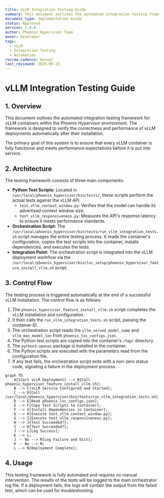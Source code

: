 ```yaml
---
title: vLLM Integration Testing Guide
summary: This document outlines the automated integration testing framework for vLLM containers within the Phoenix Hypervisor environment.
document_type: Implementation Guide
status: Approved
version: 1.0.0
author: Phoenix Hypervisor Team
owner: Developer
tags:
  - vLLM
  - Integration Testing
  - Automation
review_cadence: Annual
last_reviewed: 2025-09-23
---
```


# vLLM Integration Testing Guide

## 1. Overview

This document outlines the automated integration testing framework for vLLM containers within the Phoenix Hypervisor environment. The framework is designed to verify the correctness and performance of vLLM deployments automatically after their installation.

The primary goal of this system is to ensure that every vLLM container is fully functional and meets performance expectations before it is put into service.

## 2. Architecture

The testing framework consists of three main components:

*   **Python Test Scripts:** Located in `/usr/local/phoenix_hypervisor/bin/tests/`, these scripts perform the actual tests against the vLLM API.
    *   `test_vllm_context_window.py`: Verifies that the model can handle its advertised context window size.
    *   `test_vllm_responsiveness.py`: Measures the API's response latency to ensure it meets performance standards.
*   **Orchestration Script:** The `/usr/local/phoenix_hypervisor/bin/tests/run_vllm_integration_tests.sh` script manages the entire testing process. It reads the container's configuration, copies the test scripts into the container, installs dependencies, and executes the tests.
*   **Integration Point:** The orchestration script is integrated into the vLLM deployment workflow via the `/usr/local/phoenix_hypervisor/bin/lxc_setup/phoenix_hypervisor_feature_install_vllm.sh` script.

## 3. Control Flow

The testing process is triggered automatically at the end of a successful vLLM installation. The control flow is as follows:

1.  The `phoenix_hypervisor_feature_install_vllm.sh` script completes the vLLM installation and configuration.
2.  It then calls the `run_vllm_integration_tests.sh` script, passing the container ID.
3.  The orchestration script reads the `vllm_served_model_name` and `vllm_max_model_len` from `phoenix_lxc_configs.json`.
4.  The Python test scripts are copied into the container's `/tmp/` directory.
5.  The `python3-openai` package is installed in the container.
6.  The Python scripts are executed with the parameters read from the configuration file.
7.  If any test fails, the orchestration script exits with a non-zero status code, signaling a failure in the deployment process.

```mermaid
graph TD
    A[Start vLLM Deployment] --> B{Call phoenix_hypervisor_feature_install_vllm.sh};
    B --> C[vLLM Service Configured and Started];
    C --> D{Call /usr/local/phoenix_hypervisor/bin/tests/run_vllm_integration_tests.sh};
    D --> E[Read phoenix_lxc_configs.json];
    E --> F[Copy Test Scripts to Container];
    F --> G[Install Dependencies in Container];
    G --> H[Execute test_vllm_context_window.py];
    G --> I[Execute test_vllm_responsiveness.py];
    H --> J{Test Succeeded?};
    I --> K{Test Succeeded?};
    J --> L[Log Success];
    K --> L;
    J -- No --> M[Log Failure and Exit];
    K -- No --> M;
    L --> N[Deployment Complete];
```

## 4. Usage

This testing framework is fully automated and requires no manual intervention. The results of the tests will be logged to the main orchestrator log file. If a deployment fails, the logs will contain the output from the failed test, which can be used for troubleshooting.